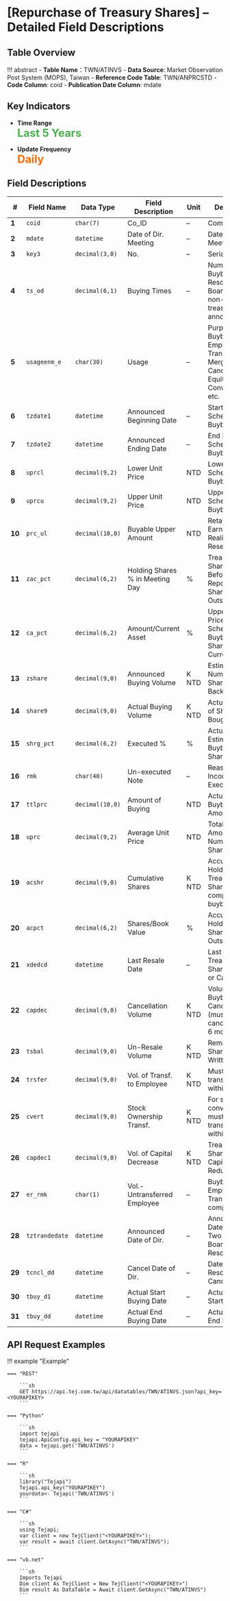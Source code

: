 # [Repurchase of Treasury Shares] – Detailed Field Descriptions


## Table Overview

!!! abstract
    - **Table Name**：TWN/ATINVS
    - **Data Source**: Market Observation Post System (MOPS), Taiwan
    - **Reference Code Table**: TWN/ANPRCSTD
    - **Code Column**: coid
    - **Publication Date Column**: mdate


## Key Indicators

<div class="grid cards" markdown>

<!-- -   __Number of Records__

    ---

    Over 5,799 -->

- __Time Range__  
  **<span style="font-size: 1.8em; color: #4caf50;">Last 5 Years</span>**

- __Update Frequency__  
  **<span style="font-size: 1.8em; color: #ff6d00;">Daily</span>**

</div>


## Field Descriptions

| **#** | Field Name       | Data Type       | Field Description                 | Unit     | Description                                                                                                                                              |
|-------|------------------|------------------|-----------------------------------|----------|----------------------------------------------------------------------------------------------------------------------------------------------------------|
| **1** | `coid`           | `char(7)`        | Co_ID                             | –        | Company Code                                                                                                                                            |
| **2** | `mdate`          | `datetime`       | Date of Dir. Meeting              | –        | Date of Board Meeting                                                                                                                                   |
| **3** | `key3`           | `decimal(3,0)`   | No.                               | –        | Serial Number                                                                                                                                           |
| **4** | `ts_od`          | `decimal(6,1)`   | Buying Times                      | –        | Number of Buybacks Resolved by Board, used in non-regular treasury stock announcements                                                                 |
| **5** | `usageenm_e`     | `char(30)`       | Usage                             | –        | Purpose of Buyback: e.g., Employee Transfer, Merger, Cancellation, Equity Conversion, etc.                                                             |
| **6** | `tzdate1`        | `datetime`       | Announced Beginning Date          | –        | Start Date of Scheduled Buyback Period                                                                                                                  |
| **7** | `tzdate2`        | `datetime`       | Announced Ending Date             | –        | End Date of Scheduled Buyback Period                                                                                                                    |
| **8** | `uprcl`          | `decimal(9,2)`   | Lower Unit Price                  | NTD     | Lower Limit of Scheduled Buyback Price                                                                                                                  |
| **9** | `uprcu`          | `decimal(9,2)`   | Upper Unit Price                  | NTD     | Upper Limit of Scheduled Buyback Price                                                                                                                  |
| **10**| `prc_ul`         | `decimal(10,0)`  | Buyable Upper Amount              | NTD     | Retained Earnings + Realized Capital Reserve                                                                                                            |
| **11**| `zac_pct`        | `decimal(6,2)`   | Holding Shares % in Meeting Day  | %        | Treasury Shares Held Before Reporting / Shares Outstanding                                                                                              |
| **12**| `ca_pct`         | `decimal(6,2)`   | Amount/Current Asset              | %        | Upper Limit Price × Scheduled Buyback Shares / Current Assets                                                                                           |
| **13**| `zshare`         | `decimal(9,0)`   | Announced Buying Volume           | K NTD | Estimated Number of Shares to Buy Back                                                                                                                  |
| **14**| `share9`         | `decimal(9,0)`   | Actual Buying Volume              | K NTD | Actual Number of Shares Bought Back                                                                                                                     |
| **15**| `shrg_pct`       | `decimal(6,2)`   | Executed %                        | %        | Actual / Estimated Buyback Shares                                                                                                                       |
| **16**| `rmk`            | `char(40)`       | Un-executed Note                  | –        | Reason for Incomplete Execution                                                                                                                          |
| **17**| `ttlprc`          | `decimal(10,0)`  | Amount of Buying                  | NTD     | Actual Total Buyback Amount  |
| **18**| `uprc`           | `decimal(9,2)`   | Average Unit Price                | NTD     | Total Buyback Amount / Number of Shares Bought     |
| **19**| `acshr`          | `decimal(9,0)`   | Cumulative Shares                 | K NTD | Accumulated Holdings of Treasury Shares (after completion of buyback)                                                                                   |
| **20**| `acpct`          | `decimal(6,2)`   | Shares/Book Value                 | %        | Accumulated Holdings / Shares Outstanding  |
| **21**| `xdedcd`         | `datetime`       | Last Resale Date                  | –        | Last Date of Treasury Shares Transfer or Cancellation                                                                                                   |
| **22**| `capdec`         | `decimal(9,0)`   | Cancellation Volume               | K NTD | Volume of Buyback for Cancellation (must be canceled within 6 months)                                                                                   |
| **23**| `tsbal`          | `decimal(9,0)`   | Un-Resale Volume                  | K NTD | Remaining Shares Not Written Off  |
| **24**| `trsfer`         | `decimal(9,0)`   | Vol. of Transf. to Employee       | K NTD | Must be fully transferred within 3 years   |
| **25**| `cvert`          | `decimal(9,0)`   | Stock Ownership Transf.          | K NTD | For share conversion, must be transferred within 3 years                                                                                                 |
| **26**| `capdec1`        | `decimal(9,0)`   | Vol. of Capital Decrease          | K NTD | Treasury Shares × Capital Reduction Ratio                                                                                                               |
| **27**| `er_rmk`         | `char(1)`        | Vol.-Untransferred Employee       | –        | Buyback for Employee Transfer not yet completed                                                                                                         |
| **28**| `tztrandedate`   | `datetime`       | Announced Date of Dir.            | –        | Announcement Date Within Two Days of Board Resolution                                                                                                   |
| **29**| `tcncl_dd`       | `datetime`       | Cancel Date of Dir.    | –        | Date of Board Resolution Cancellation                                                                                                                   |
| **30**| `tbuy_d1`        | `datetime`       | Actual Start Buying Date          | –        | Actual Buyback Start Date                                                                                                                                |
| **31**| `tbuy_dd`        | `datetime`       | Actual End Buying Date            | –        | Actual Buyback End Date                    |


## API Request Examples

!!! example "Example"

    === "REST"

        ```sh
        GET https://api.tej.com.tw/api/datatables/TWN/ATINVS.json?api_key=<YOURAPIKEY>
        ```

    === "Python"

        ```sh
        import tejapi
        tejapi.ApiConfig.api_key = "YOURAPIKEY"
        data = tejapi.get('TWN/ATINVS')
        ```
    
    === "R"

        ```sh
        library("Tejapi")
        Tejapi.api_key("YOURAPIKEY")
        yourdata<- Tejapi('TWN/ATINVS')
        ```
    
    === "C#"

        ```sh
        using Tejapi;
        var client = new TejClient("<YOURAPIKEY>");
        var result = await client.GetAsync("TWN/ATINVS");
        ```
    
    === "vb.net"

        ```sh
        Imports Tejapi
        Dim client As TejClient = New TejClient("<YOURAPIKEY>")
        Dim result As DataTable = Await client.GetAsync("TWN/ATINVS")
        ```
    

